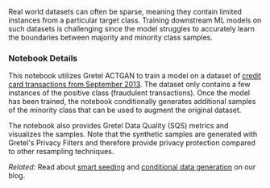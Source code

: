 Real world datasets can often be sparse, meaning they contain limited instances from a particular target class. Training downstream ML models on such datasets is challenging since the model struggles to accurately learn the boundaries between majority and minority class samples.

### Notebook Details

This notebook utilizes Gretel ACTGAN to train a model on a dataset of [credit card transactions from September 2013]("https://www.kaggle.com/datasets/mlg-ulb/creditcardfraud). The dataset only contains a few instances of the positive class (fraudulent transactions). Once the model has been trained, the notebook conditionally generates additional samples of the minority class that can be used to augment the original dataset.

The notebook also provides Gretel Data Quality (SQS) metrics and visualizes the samples. Note that the synthetic samples are generated with Gretel's Privacy Filters and therefore provide privacy protection compared to other resampling techniques.

*Related*: Read about [smart seeding](https://gretel.ai/blog/gretel-smart-seeding-is-auto-complete-for-your-data) and [conditional data generation](https://gretel.ai/blog/conditional-data-generation-in-4-lines-of-code) on our blog.